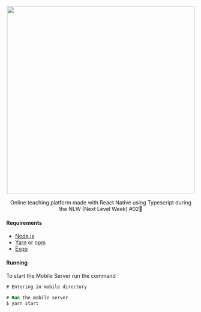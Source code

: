 <div align="center">
    <img width="500px" align="center" src="https://user-images.githubusercontent.com/54639269/89223832-dd796380-d5ad-11ea-9a39-fc852538ca13.png"></img>
</div>

<p align="center">
    Online teaching platform made with React Native using Typescript during the NLW (Next Level Week) #02</a>🚀
</p>

#### Requirements

- [Node.js](https://nodejs.org/en)
- [Yarn](https://classic.yarnpkg.com/) or [npm](https://www.npmjs.com/)
- [Expo](https://expo.io/)

#### Running

To start the Mobile Server run the command

```ps
# Entering in mobile directory

# Run the mobile server
$ yarn start
```

